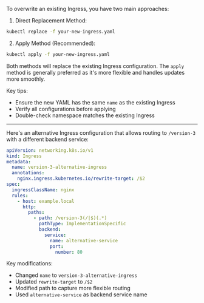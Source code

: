 To overwrite an existing Ingress, you have two main approaches:

1. Direct Replacement Method:
```sh
kubectl replace -f your-new-ingress.yaml
```

2. Apply Method (Recommended):
```sh
kubectl apply -f your-new-ingress.yaml
```

Both methods will replace the existing Ingress configuration. The `apply` method is generally preferred as it's more flexible and handles updates more smoothly.

Key tips:
- Ensure the new YAML has the same `name` as the existing Ingress
- Verify all configurations before applying
- Double-check namespace matches the existing Ingress

---

Here's an alternative Ingress configuration that allows routing to `/version-3` with a different backend service:

```yaml
apiVersion: networking.k8s.io/v1
kind: Ingress
metadata:
  name: version-3-alternative-ingress
  annotations:
    nginx.ingress.kubernetes.io/rewrite-target: /$2
spec:
  ingressClassName: nginx
  rules:
    - host: example.local
      http:
        paths:
          - path: /version-3(/|$)(.*)
            pathType: ImplementationSpecific
            backend:
              service:
                name: alternative-service
                port:
                  number: 80
```

Key modifications:
- Changed `name` to `version-3-alternative-ingress`
- Updated `rewrite-target` to `/$2`
- Modified path to capture more flexible routing
- Used `alternative-service` as backend service name
